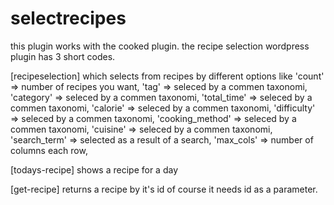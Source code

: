 # selectrecipes
this plugin works with the cooked plugin.
the recipe selection wordpress plugin has 3 short codes.

[recipeselection] which selects from recipes by different options like
'count' => number of recipes you want,
'tag' => seleced by a commen taxonomi,
'category' => seleced by a commen taxonomi, 
'total_time' => seleced by a commen taxonomi,
'calorie' => seleced by a commen taxonomi,
'difficulty' => seleced by a commen taxonomi, 
'cooking_method' => seleced by a commen taxonomi, 
'cuisine' => seleced by a commen taxonomi, 
'search_term' => selected as a result of a search, 
'max_cols' => number of columns each row, 



[todays-recipe]
shows a recipe for a day


[get-recipe]
returns a recipe by it's id
of course it needs id as a parameter.
